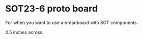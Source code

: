 # SOT23-6 proto board

For when you want to use a breadboard with SOT components.

0.5 inches across.

